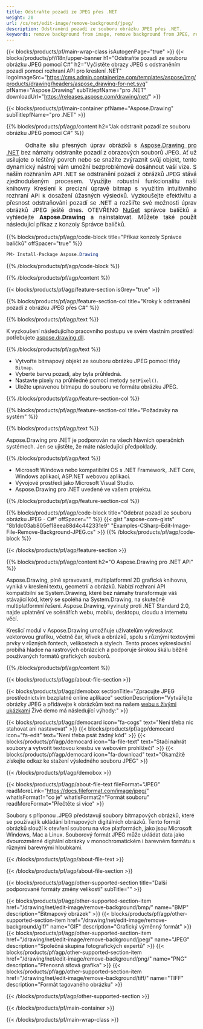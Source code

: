 ```yaml
---
title: Odstraňte pozadí ze JPEG přes .NET
weight: 20
url: /cs/net/edit-image/remove-background/jpeg/
description: Odstranění pozadí ze souboru obrázku JPEG přes .NET.
keywords: remove background from image, remove background from JPEG, remove background via C#, background removal, erase background, clean image, 2D graphics, drawing API, edit bitmap C#, Drawing pro .NET, save bitmap, save JPEG image, cross-platform 2D graphic library, Bitmap class, raster graphics drawing, rendering raster images, JPEG image file
---
```


{{< blocks/products/pf/main-wrap-class isAutogenPage="true" >}}
{{< blocks/products/pf/i18n/upper-banner h1="Odstraňte pozadí ze souboru obrázku JPEG pomocí C#" h2="Vyčistěte obrazy JPEG s odstraněním pozadí pomocí rozhraní API pro kreslení .NET" logoImageSrc="https://cms.admin.containerize.com/templates/aspose/img/products/drawing/headers/aspose_drawing-for-net.svg" pfName="Aspose.Drawing" subTitlepfName="pro .NET" downloadUrl="https://releases.aspose.com/drawing/net/" >}}

{{< blocks/products/pf/main-container pfName="Aspose.Drawing" subTitlepfName="pro .NET" >}}


{{% blocks/products/pf/agp/content h2="Jak odstranit pozadí ze souboru obrázku JPEG pomocí C#" %}}

<p align="justify" style="text-indent:50px;font-size:15px;">
Odhalte sílu přesných úprav obrázků s <a href="https://products.aspose.com/drawing/net">Aspose.Drawing pro .NET</a> bez námahy odstraníte pozadí z obrazových souborů JPEG. Ať už usilujete o leštěný povrch nebo se snažíte zvýraznit svůj objekt, tento dynamický nástroj vám umožní bezproblémově dosáhnout vaší vize. S naším rozhraním API .NET se odstranění pozadí z obrázků JPEG stává zjednodušeným procesem. Využijte robustní funkcionalitu naší knihovny Kreslení k precizní úpravě bitmap s využitím intuitivního rozhraní API k dosažení úžasných výsledků. Vyzkoušejte efektivitu a přesnost odstraňování pozadí se .NET a rozšiřte své možnosti úprav obrázků JPEG ještě dnes. OTEVŘENO <a href="https://www.nuget.org/packages/aspose.drawing">NuGet</a> správce balíčků a vyhledejte <b>Aspose.Drawing</b> a nainstalovat. Můžete také použít následující příkaz z konzoly Správce balíčků.</p>

{{% blocks/products/pf/agp/code-block title="Příkaz konzoly Správce balíčků" offSpacer="true" %}}
```cs
PM> Install-Package Aspose.Drawing
```
{{% /blocks/products/pf/agp/code-block %}}

{{% /blocks/products/pf/agp/content %}}


{{< blocks/products/pf/agp/feature-section isGrey="true" >}}

{{% blocks/products/pf/agp/feature-section-col title="Kroky k odstranění pozadí z obrázku JPEG přes C#" %}}

{{% blocks/products/pf/agp/text %}}

K vyzkoušení následujícího pracovního postupu ve svém vlastním prostředí potřebujete [aspose.drawing.dll](https://downloads.aspose.com/drawing/net).

{{% /blocks/products/pf/agp/text %}}

+ Vytvořte bitmapový objekt ze souboru obrázku JPEG pomocí třídy `Bitmap`.
+ Vyberte barvu pozadí, aby byla průhledná.
+ Nastavte pixely na průhledné pomocí metody `SetPixel()`.
+ Uložte upravenou bitmapu do souboru ve formátu obrázku JPEG.

{{% /blocks/products/pf/agp/feature-section-col %}}

{{% blocks/products/pf/agp/feature-section-col title="Požadavky na systém" %}}

{{% blocks/products/pf/agp/text %}}

Aspose.Drawing pro .NET je podporován na všech hlavních operačních systémech. Jen se ujistěte, že máte následující předpoklady.

{{% /blocks/products/pf/agp/text %}}

- Microsoft Windows nebo kompatibilní OS s .NET Framework, .NET Core, Windows aplikací, ASP.NET webovou aplikací.
- Vývojové prostředí jako Microsoft Visual Studio.
- Aspose.Drawing pro .NET uvedené ve vašem projektu.

{{% /blocks/products/pf/agp/feature-section-col %}}

{{% blocks/products/pf/agp/code-block title="Odebrat pozadí ze souboru obrázku JPEG - C#" offSpacer="" %}}
{{< gist "aspose-com-gists" "8b1dc03ab805ef18eea88d4c442331e9" "Examples-CSharp-Edit-Image-File-Remove-Background-JPEG.cs" >}}
{{% /blocks/products/pf/agp/code-block %}}

{{< /blocks/products/pf/agp/feature-section >}}


<!-- aboutfile Starts -->

{{% blocks/products/pf/agp/content h2="O Aspose.Drawing pro .NET API" %}}

Aspose.Drawing, plně spravovaná, multiplatformní 2D grafická knihovna, vyniká v kreslení textu, geometrií a obrázků. Nabízí rozhraní API kompatibilní se System.Drawing, které bez námahy transformuje váš stávající kód, který se spoléhá na System.Drawing, na skutečně multiplatformní řešení. Aspose.Drawing, vyvinutý proti .NET Standard 2.0, najde uplatnění ve scénářích webu, mobilu, desktopu, cloudu a internetu věcí.

Kreslicí modul v Aspose.Drawing umožňuje uživatelům vykreslovat vektorovou grafiku, včetně čar, křivek a obrázků, spolu s různými textovými prvky v různých fontech, velikostech a stylech. Tento proces vykreslování probíhá hladce na rastrových obrázcích a podporuje širokou škálu běžně používaných formátů grafických souborů.

{{% /blocks/products/pf/agp/content %}}


{{< blocks/products/pf/agp/about-file-section >}}

{{< blocks/products/pf/agp/demobox sectionTitle="Zpracujte JPEG prostřednictvím bezplatné online aplikace" sectionDescription="Vytvářejte obrázky JPEG a přidávejte k obrázkům text na našem [webu s živými ukázkami](https://products.aspose.app/drawing) Živé demo má následující výhody:" >}}

{{< blocks/products/pf/agp/democard icon="fa-cogs" text="Není třeba nic stahovat ani nastavovat" >}}
{{< blocks/products/pf/agp/democard icon="fa-edit" text="Není třeba psát žádný kód" >}}
{{< blocks/products/pf/agp/democard icon="fa-file-text" text="Stačí nahrát soubory a vytvořit textovou kresbu ve webovém prohlížeči" >}}
{{< blocks/products/pf/agp/democard icon="fa-download" text="Okamžitě získejte odkaz ke stažení výsledného souboru JPEG" >}}

{{< /blocks/products/pf/agp/demobox >}}

{{< blocks/products/pf/agp/about-file-text fileFormat="JPEG" readMoreLink="https://docs.fileformat.com/image/jpeg/" whatIsFormat1="co je" whatIsFormat2="Formát souboru" readMoreFormat="Přečtěte si více" >}}

Soubory s příponou .JPEG představují soubory bitmapových obrázků, které se používají k ukládání bitmapových digitálních obrázků. Tento formát obrázků slouží k otevření souboru na více platformách, jako jsou Microsoft Windows, Mac a Linux. Souborový formát JPEG může ukládat data jako dvourozměrné digitální obrázky v monochromatickém i barevném formátu s různými barevnými hloubkami.

{{< /blocks/products/pf/agp/about-file-text >}}

{{< /blocks/products/pf/agp/about-file-section >}}

<!-- aboutfile Ends -->


{{< blocks/products/pf/agp/other-supported-section title="Další podporované formáty změny velikosti" subTitle="" >}}

{{< blocks/products/pf/agp/other-supported-section-item href="/drawing/net/edit-image/remove-background/bmp/" name="BMP" description="Bitmapový obrázek" >}}
{{< blocks/products/pf/agp/other-supported-section-item href="/drawing/net/edit-image/remove-background/gif/" name="GIF" description="Grafický výměnný formát" >}}
{{< blocks/products/pf/agp/other-supported-section-item href="/drawing/net/edit-image/remove-background/jpeg/" name="JPEG" description="Společná skupina fotografických expertů" >}}
{{< blocks/products/pf/agp/other-supported-section-item href="/drawing/net/edit-image/remove-background/png/" name="PNG" description="Přenosná síťová grafika" >}}
{{< blocks/products/pf/agp/other-supported-section-item href="/drawing/net/edit-image/remove-background/tiff/" name="TIFF" description="Formát tagovaného obrázku" >}}

{{< /blocks/products/pf/agp/other-supported-section >}}

{{< /blocks/products/pf/main-container >}}

{{< /blocks/products/pf/main-wrap-class >}}
